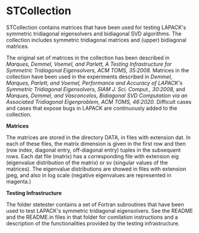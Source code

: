 # STCollection

STCollection contains matrices that have been used for testing LAPACK's symmetric tridiagonal eigensolvers and bidiagonal SVD algorithms. 
The collection includes symmetric tridiagonal matrices and (upper) bidiagonal matrices. 

The original set of matrices in the collection has been described in 
*Marques, Demmel, Voemel, and Parlett, A Testing Infrastructure for Symmetric Tridiagonal Eigensolvers, ACM TOMS, 35:2008.*
Matrices in the collection have been used in the experiments described in 
*Demmel, Marques, Parlett, and Voemel, Performance and Accuracy of LAPACK's Symmetric Tridiagonal Eigensolvers, SIAM J. Sci. Comput., 30:2008,* and
*Marques, Demmel, and Vasconcelos, Bidiagonal SVD Computation via an Associated Tridiagonal Eigenproblem, ACM TOMS, 46:2020.*
Difficult cases and cases that expose bugs in LAPACK are continuously added to the collection.

**Matrices**

The matrices are stored in the directory DATA, in files with extension dat. In each of these files, the matrix dimension is given in the first row 
and then (row index, diagonal entry, off-diagonal entry) tuples in the subsequent rows. Each dat file (matrix) has a corresponding file with extension 
eig (eigenvalue distribution of the matrix) or sv (singular values of the matrices). The eigenvalue distributions are showed in files with extension 
jpeg, and also in log scale (negative eigenvalues are represented in magenta.)

**Testing Infrastructure**

The folder stetester contains a set of Fortran subroutines that have been used to test LAPACK's symmetric tridiagonal eigensolvers. See the README and
the README.in files in that folder for comilation instructions and a description of the functionalities provided by the testing infrastructure.
